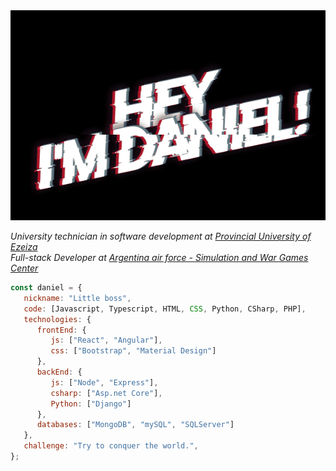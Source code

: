 <img src="https://github.com/encisoda/image/blob/main/Daniel.gif"/>


<p><em>University technician in software development at <a href="https://web.upe.edu.ar/">Provincial University of Ezeiza </a> 
</br>Full-stack Developer at <a href="https://www.argentina.gob.ar/fuerzaaerea/direccion-general-de-investigacion-y-desarrollo/centro-de-simulacion-y-juegos-de-guerra-csjg">Argentina air force - Simulation and War Games Center</a> 
</em></p>

```javascript
const daniel = {
   nickname: "Little boss",
   code: [Javascript, Typescript, HTML, CSS, Python, CSharp, PHP],
   technologies: {
      frontEnd: {
         js: ["React", "Angular"],
         css: ["Bootstrap", "Material Design"]
      },
      backEnd: {
         js: ["Node", "Express"],
         csharp: ["Asp.net Core"],
         Python: ["Django"]
      },
      databases: ["MongoDB", "mySQL", "SQLServer"]
   },
   challenge: "Try to conquer the world.",
};
```
